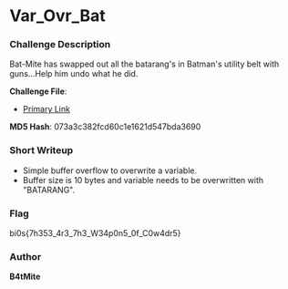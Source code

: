 # Var_Ovr_Bat

### Challenge Description

Bat-Mite has swapped out all the batarang's in Batman's utility belt with guns...Help him undo what he did.

**Challenge File**:
+ [Primary Link](https://drive.google.com/file/d/1mTOgOAG2LVaG4qv4NzqAZMT2LOltdlAI/view?usp=sharing)

**MD5 Hash**: 073a3c382fcd60c1e1621d547bda3690

### Short Writeup

+ Simple buffer overflow to overwrite a variable.
+ Buffer size is 10 bytes and variable needs to be overwritten with "BATARANG".

### Flag

bi0s{7h353_4r3_7h3_W34p0n5_0f_C0w4dr5}

### Author

**B4tMite**
